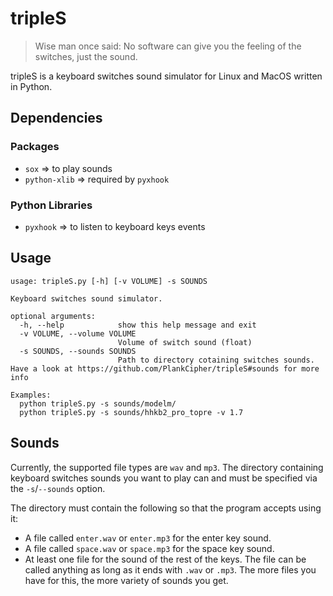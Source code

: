 # tripleS

> Wise man once said: No software can give you the feeling of the switches, just the sound.

tripleS is a keyboard switches sound simulator for Linux and MacOS written in Python.

## Dependencies

### Packages

* `sox` => to play sounds
* `python-xlib` => required by `pyxhook`

### Python Libraries

* `pyxhook` => to listen to keyboard keys events

## Usage

```
usage: tripleS.py [-h] [-v VOLUME] -s SOUNDS

Keyboard switches sound simulator.

optional arguments:
  -h, --help            show this help message and exit
  -v VOLUME, --volume VOLUME
                        Volume of switch sound (float)
  -s SOUNDS, --sounds SOUNDS
                        Path to directory cotaining switches sounds. Have a look at https://github.com/PlankCipher/tripleS#sounds for more info

Examples:
  python tripleS.py -s sounds/modelm/
  python tripleS.py -s sounds/hhkb2_pro_topre -v 1.7
```

## Sounds

Currently, the supported file types are `wav` and `mp3`. The directory containing keyboard switches sounds you want to play can and must be specified via the `-s`/`--sounds` option.

The directory must contain the following so that the program accepts using it:
* A file called `enter.wav` or `enter.mp3` for the enter key sound.
* A file called `space.wav` or `space.mp3` for the space key sound.
* At least one file for the sound of the rest of the keys. The file can be called anything as long as it ends with `.wav` or `.mp3`. The more files you have for this, the more variety of sounds you get.